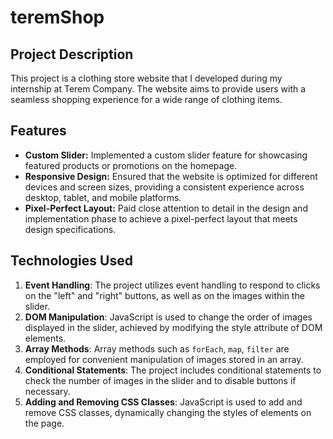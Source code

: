 # teremShop

## Project Description

This project is a clothing store website that I developed during my internship at Terem Company. The website aims to provide users with a seamless shopping experience for a wide range of clothing items.

## Features

- **Custom Slider:** Implemented a custom slider feature for showcasing featured products or promotions on the homepage.
- **Responsive Design:** Ensured that the website is optimized for different devices and screen sizes, providing a consistent experience across desktop, tablet, and mobile platforms.
- **Pixel-Perfect Layout:** Paid close attention to detail in the design and implementation phase to achieve a pixel-perfect layout that meets design specifications.

## Technologies Used

1. **Event Handling**: The project utilizes event handling to respond to clicks on the "left" and "right" buttons, as well as on the images within the slider.
2. **DOM Manipulation**: JavaScript is used to change the order of images displayed in the slider, achieved by modifying the style attribute of DOM elements.
3. **Array Methods**: Array methods such as `forEach`, `map`, `filter` are employed for convenient manipulation of images stored in an array.
4. **Conditional Statements**: The project includes conditional statements to check the number of images in the slider and to disable buttons if necessary.
5. **Adding and Removing CSS Classes**: JavaScript is used to add and remove CSS classes, dynamically changing the styles of elements on the page.
